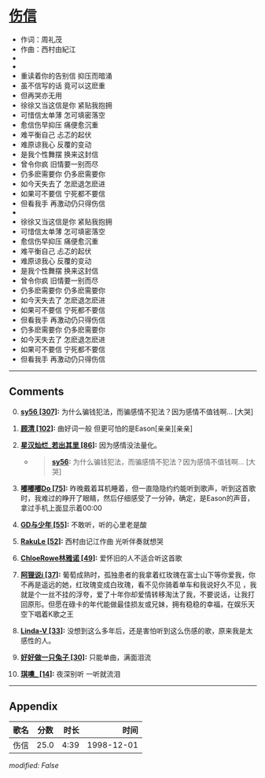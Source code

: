 # [伤信](https://music.163.com/song?id=67748)

* 作词：周礼茂
* 作曲：西村由紀江
*
*
* 重读着你的告别信 抑压而暗涌
* 虽不信写的话 竟可以这麽重
* 但再哭亦无用
* 徐徐又当这信是你 紧贴我抱拥
* 可惜信太单薄 怎可填密落空
* 愈信伤早抑压 痛便愈沉重
* 难平衡自己 忐忑的起伏
* 难原谅我心 反覆的变动
* 是我个性舞摆 换来这封信
* 曾令你疯 旧情要一别而尽
* 仍多麽需要你 仍多麽需要你
* 如今天失去了 怎麽退怎麽进
* 如果可不要信 宁死都不要信
* 但看我手 再激动仍只得伤信
* 
* 徐徐又当这信是你 紧贴我抱拥
* 可惜信太单薄 怎可填密落空
* 愈信伤早抑压 痛便愈沉重
* 难平衡自己 忐忑的起伏
* 难原谅我心 反覆的变动
* 是我个性舞摆 换来这封信
* 曾令你疯 旧情要一别而尽
* 仍多麽需要你 仍多麽需要你
* 如今天失去了 怎麽退怎麽进
* 如果可不要信 宁死都不要信
* 但看我手 再激动仍只得伤信
* 仍多麽需要你 仍多麽需要你
* 如今天失去了 怎麽退怎麽进
* 如果可不要信 宁死都不要信
* 但看我手 再激动仍只得伤信


---

## Comments
0. **[sy56 \[307\]](https://music.163.com/#/user/home?id=40363808):** 为什么骗钱犯法，而骗感情不犯法？因为感情不值钱啊…  [大哭]

1. **[顾清 \[102\]](https://music.163.com/#/user/home?id=35967909):** 曲好词一般 但更可怕的是Eason[亲亲][亲亲]

2. **[星汉灿烂_若出其里 \[86\]](https://music.163.com/#/user/home?id=3176710):** 因为感情没法量化。
	* > **[sy56](https://music.163.com/#/user/home?id=40363808):** 为什么骗钱犯法，而骗感情不犯法？因为感情不值钱啊…  [大哭]

3. **[嘟嘟嘟Do \[75\]](https://music.163.com/#/user/home?id=49225118):** 昨晚戴着耳机睡着，但一直隐隐约约能听到歌声，听到这首歌时，我难过的睁开了眼睛，然后仔细感受了一分钟，确定，是Eason的声音，拿过手机上面显示着00:00

4. **[GD与少年 \[55\]](https://music.163.com/#/user/home?id=31449067):** 不敢听，听的心里老是酸

5. **[RakuLe \[52\]](https://music.163.com/#/user/home?id=32957133):** 西村由记江作曲 光听伴奏就想哭

6. **[ChloeRowe林雅诺 \[49\]](https://music.163.com/#/user/home?id=31193006):** 爱怀旧的人不适合听这首歌

7. **[阿狸说i \[37\]](https://music.163.com/#/user/home?id=9047509):** 葡萄成熟时，孤独患者的我拿着红玫瑰在富士山下等你爱我，你不再是遥远的她，红玫瑰变成白玫瑰，看不见你骑着单车和我说好久不见 ，我就是个一丝不挂的浮夸，爱了十年你却爱情转移淘汰了我，不要说话，让我打回原形。但愿在碌卡的年代能做最佳损友或兄妹，拥有稳稳的幸福，在娱乐天空下唱着K歌之王

8. **[Linda-V \[33\]](https://music.163.com/#/user/home?id=18993566):** 没想到这么多年后，还是害怕听到这么伤感的歌，原来我是太感性的人。

9. **[好好做一只兔子 \[30\]](https://music.163.com/#/user/home?id=40448746):** 只能单曲，满面泪流

10. **[琪噢_ \[14\]](https://music.163.com/#/user/home?id=74361281):** 夜深别听   一听就流泪



---

## Appendix

|歌名|分数|时长|时间|
|:---|:---:|---:|---:|
|伤信|25.0|4:39|1998-12-01

*modified: False*